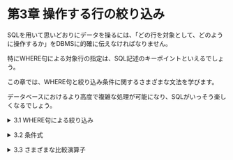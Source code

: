 # 第3章 操作する行の絞り込み
SQLを用いて思いどおりにデータを操るには、「どの行を対象として、どのように操作するか」をDBMSに的確に伝えなければなりません。

特にWHERE句による対象行の指定は、SQL記述のキーポイントといえるでしょう。

この章では、WHERE句と絞り込み条件に関するさまざまな文法を学びます。

データベースにおけるより高度で複雑な処理が可能になり、SQLがいっそう楽しくなるでしょう。

<details><summary>3.1 WHERE句による絞り込み</summary>

### 3.1.1 WHERE句の大切さ
SQL文の中でWHEREを使うことで、処理対象となる行の絞り込みができます。WHEREキーワードから始まる一連の記述をWHERE句といいます。

SQLを学び始めて間もない頃は、WHERE句のことをSELECTやDELETEのちょっとした付属品のように思いがちです。

- SQLの言語としての特徴
    - 命令自体は単純で、数も少ない(主に使うものは4つ)。
    - しかし、さまざまな修飾語を付けることで、複雑な処理が可能になる。
    
    修飾語のうち最もよく使われるものが、WHERE句です。データを検索、更新、削除など多くの場合、WHERE句を用いて「テーブルのどの行を処理したいのか」を指定します。むしろ、WHERE句が伴わないSQL文を使うことの方が少ないでしょう。なぜなら、テーブル内のすべての行を更新したり削除したりする機会はあまりないからです。
    
    私たちはWHERE句を自由自在に使えてはじめて、データを自由自在に操作することができるのです。


### 3.1.2 WHERE句の基本
WHERE句に関して、3つの基本。
- WHERE句の基本
    1. 処理対象行の絞り込みに用いる→WHEREを指定しないと「すべての行」が処理対象になる。
    2. SELECT、UPDATE、DELETE分で使用可能→INSERT文では使用できない。
    3. WHEREの後ろには条件式を記述する→絞り込み条件に沿った「正しい条件式」を記述する。
    
    1と2については第2章で紹介しました。残る3については、WHERE句の基本構文をしっかり押さえることが大切です。
    
- WHERE句の基本構文
    
    ```sql
    WHERE 条件式
    ```
    
    ただし、WHEREの後ろにはどんな式でも書けるというわけではありません。たとえば、「出金額 < 10000」のような式を記述することができますが、「出金額 + 10000」のような計算式は書くことができません。WHEREの後ろに記述できるのは、条件式と呼ばれる式だけです。</details>


<details><summary>3.2 条件式</summary>

### 3.2.1 真と偽
条件式とは、その結果が必ず真(TRUE)か偽(FALSE)になる式のことです。私たちの日常生活における「YesとNo」のようなものと考えても差し支えありません。

たとえば、「出金額 < 10000」という式は、出金額という列に格納されている値が10000未満の場合は式の意味が正しいので真、10000以上の場合は式の意味が正しくないため偽と判定できます。

では、「出金額 + 10000」という式ではどうでしょうか。

出金額はふつう数字の値です。仮に5000だとすると、「出金額 + 10000」という式の結果も15000という数値になります。結果が数値や文字列、日付などになる式は、WHERE句に記述することはできません。

- WHERE句に書けるもの
    
    結果が必ず真(TRUE)または偽(FALSE)となる条件式


### 3.2.2 WHERE句のしくみ
DBMSがどのようにWHJERE句を処理するか、その仕組みを見てみましょう。

一円以上の出金のあった行をすべて削除するDELETE文

```sql
DELETE FROM 家計簿 WHERE 出金額 > 0
```

**1行ずつ順番に、条件に合うかどうかをチェックするために、「真か偽になる式」しか書いてはいけない。**

WHERE句を含むSQL文を受け取ったDBMSは、テーブル中のすべての行について条件式が真になるかをそれぞれ調べます。そして、真になった行についてのみ、SELECTやUPDATE、DELETEなどの処理を行うのです。</details>


<details><summary>3.3 さまざまな比較演算子</summary>

### 3.3.1 基本的な比較演算子
条件式は、「＝」(等号)や「<」(不等号)のような記号を含んだ式になることがほとんどです。これらの記号は比較演算子といい、その記号の左右にある値を比較して、記号の意味が正しければ真(TRUE)、正しくなければ偽(FALSE)に「化ける」役割を持っています。本書では、SQLの実行によって演算子などが別の値に変化することを「化ける」と表現することにします。

```sql
出金額(3000) > 0 # TRUE
出金額(3000) = 0 # FALSE
```

SQLで利用される比較演算子には他にもたくさんのしゅるいがあります。なかでも次に挙げる6つは最も基本的な比較演算子です。

### 3.3.2 NULLの判定
- NULLとは
    - そこに何も格納されていない、未定義であることを表す。
    - 数字のゼロや空白文字とも異なる。
    
    次の家計簿テーブルは金額がゼロだった箇所がNULLになっています。つまり、0という値すら入っていない空欄の状態になっていることを表しています。
    
    たとえば、入金額が「0」の場合と「NULL」の場合では、意味が異なります。
    
    - 入金額が「0」の場合
        
        2月3日にコーヒー(食費)を購入。380円出金し、0円入金した。
        
    - 入金額が「NULL」の場合
        
        2月3日にコーヒー(食費)を購入。380円出金した。
        
    
    0という値が入金額として記入されているということは、「0円だけれども入金があった」という意味です。一方、NULLとは何もないこと、未定義であることを意味するのですから、入金が発生しなかった、または不明なことを表します。
    
    NULLかどうかを判定するには、=演算子や<>演算子は利用できません。たとえば「SELECT ＊ FROM 家計簿 WHERE 出金額 = NULL」という記述は、正しく判定されません。
    
    列の値がNULLであることを判定するためには`IS NULL 演算子`、NULLでないことを判定するためには`IS NOT NULL 演算子`を使います。
    
- NULLの判定
    - NULLであることを判定する。
    
    ```sql
    式 IS NULL
    ```
    
    - NULLでないことを判定する。
    
    ```sql
    式 IS NOT NULL
    ```
    
    正しいNULLの判定方法
    
    ```sql
    SELECT *
      FROM 家計簿
     WHERE 出金額　IS NULL
    ```
    
    NULLであるかの判定をすべきところに通常の比較演算子を使ってしまうという誤りは、SQLを学び始めて間もない頃によく犯してしまう代表的なミスです。はじめのうちは、意識して注意するようにしましょう。
    
- NULLは＝で判定できない！
    
    NULLは「＝」や「<>」では判定できない。必ずIS NULLやIS NOT NULLを使って条件式を作ること。
    
- 比較演算子の＝でNULLかどうかを判定してはいけない理由—3値論理
    
    ＝などの比較演算子ではNULLの判定ができない理由が気になるという人のために、少し踏み込んで仕組みを紹介しましょう。
    
    この章では、条件式の結果は常に真(TRUE)か偽(FALSE)になると説明しました。しかしSQLの条件式は、これら2つ以外にも、UNKNOWN(不明、計算不能)という3つ目の結果を持つ3値論理と呼ばれる仕組みを採用しています。このUNKNOWNについて、次の2つのことを理解すると、きっと謎が解けるでしょう。
    
    1. ＝や<>などの通常の比較演算子は、もともと値と値を比較するためのもの。よって、「値ではないNULL」を比較すると、不明な結果であるUNKNOWNになる。
    2. WHERE句による絞り込みは、条件式が真(TRUE)となる行だけが選ばれる。条件式が偽(FALSE)やUNKNOWNとなる行は処理対象にならない。
